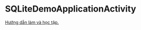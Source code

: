 # SQLiteDemoApplicationActivity

<a href="https://ngocminhtran.com/2018/11/14/lap-trinh-co-so-du-lieu-trong-android-phan-1/">Hướng dẫn làm và học tập.</a>
